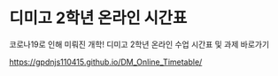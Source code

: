 # 디미고 2학년 온라인 시간표
코로나19로 인해 미뤄진 개학! 디미고 2학년 온라인 수업 시간표 및 과제 바로가기

https://gpdnjs110415.github.io/DM_Online_Timetable/
